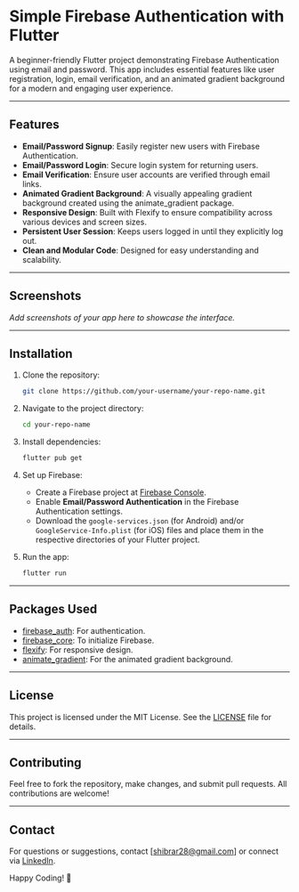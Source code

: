 # Simple Firebase Authentication with Flutter

A beginner-friendly Flutter project demonstrating Firebase Authentication using email and password. This app includes essential features like user registration, login, email verification, and an animated gradient background for a modern and engaging user experience.

---

## Features

- **Email/Password Signup**: Easily register new users with Firebase Authentication.
- **Email/Password Login**: Secure login system for returning users.
- **Email Verification**: Ensure user accounts are verified through email links.
- **Animated Gradient Background**: A visually appealing gradient background created using the animate_gradient package.
- **Responsive Design**: Built with Flexify to ensure compatibility across various devices and screen sizes.
- **Persistent User Session**: Keeps users logged in until they explicitly log out.
- **Clean and Modular Code**: Designed for easy understanding and scalability.

---

## Screenshots

_Add screenshots of your app here to showcase the interface._

---

## Installation

1. Clone the repository:
   ```bash
   git clone https://github.com/your-username/your-repo-name.git
   ```

2. Navigate to the project directory:
   ```bash
   cd your-repo-name
   ```

3. Install dependencies:
   ```bash
   flutter pub get
   ```

4. Set up Firebase:
   - Create a Firebase project at [Firebase Console](https://console.firebase.google.com/).
   - Enable **Email/Password Authentication** in the Firebase Authentication settings.
   - Download the `google-services.json` (for Android) and/or `GoogleService-Info.plist` (for iOS) files and place them in the respective directories of your Flutter project.

5. Run the app:
   ```bash
   flutter run
   ```

---

## Packages Used

- [firebase_auth](https://pub.dev/packages/firebase_auth): For authentication.
- [firebase_core](https://pub.dev/packages/firebase_core): To initialize Firebase.
- [flexify](https://pub.dev/packages/flexify): For responsive design.
- [animate_gradient](https://pub.dev/packages/animate_gradient): For the animated gradient background.

---

## License

This project is licensed under the MIT License. See the [LICENSE](LICENSE) file for details.

---

## Contributing

Feel free to fork the repository, make changes, and submit pull requests. All contributions are welcome!

---

## Contact

For questions or suggestions, contact [shibrar28@gmail.com] or connect via [LinkedIn](www.linkedin.com/in/syed-hassan-abrar-11713a1b0).

Happy Coding! 🎉
